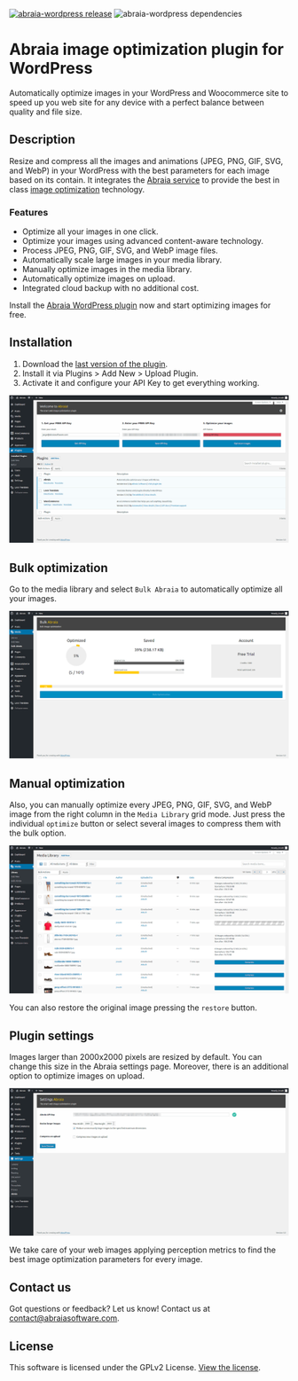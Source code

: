 [![abraia-wordpress release](https://img.shields.io/github/release/abraia/abraia-wordpress.svg)](https://github.com/abraia/abraia-wordpress/releases)
![abraia-wordpress dependencies](https://img.shields.io/librariesio/github/abraia/abraia-wordpress.svg)

# Abraia image optimization plugin for WordPress

Automatically optimize images in your WordPress and Woocommerce site to speed
up you web site for any device with a perfect balance between quality and file
size.

## Description

Resize and compress all the images and animations (JPEG, PNG, GIF, SVG, and
WebP) in your WordPress with the best parameters for each image based on its
contain. It integrates the [Abraia service](https://abraia.me) to provide the
best in class [image optimization](https://abraia.me/docs/image-optimization)
technology.

### Features

- Optimize all your images in one click.
- Optimize your images using advanced content-aware technology.
- Process JPEG, PNG, GIF, SVG, and WebP image files.
- Automatically scale large images in your media library.
- Manually optimize images in the media library.
- Automatically optimize images on upload.
- Integrated cloud backup with no additional cost.

<!-- - Optimize any image in any directory.
- Asynchronously auto-smush your attachments for super fast compression on upload. -->

Install the [Abraia WordPress plugin](
https://github.com/abraia/abraia-wordpress/archive/v0.4.6.zip) now and start
optimizing images for free.

## Installation

1. Download the [last version of the plugin](
https://github.com/abraia/abraia-wordpress/archive/v0.4.6.zip).
2. Install it via Plugins > Add New > Upload Plugin.
3. Activate it and configure your API Key to get everything working.

![Abraia for wordpress plugin API Key configuration](images/abraia-wordpress-apikey.png)

## Bulk optimization

Go to the media library and select `Bulk Abraia` to automatically optimize all
your images.

![Abraia for wordpress plugin working on bulk mode](images/abraia-wordpress-bulk.png)

## Manual optimization

Also, you can manually optimize every JPEG, PNG, GIF, SVG, and WebP image from
the right column in the `Media Library` grid mode. Just press the individual
`optimize` button or select several images to compress them with the bulk
option.

![Abraia for wordpress plugin working on media library](images/abraia-wordpress-manual.png)

You can also restore the original image pressing the `restore` button.

## Plugin settings

Images larger than 2000x2000 pixels are resized by default. You can change this
size in the Abraia settings page. Moreover, there is an additional option to
optimize images on upload.

![Abraia for wordpress plugin settings page](images/abraia-wordpress-settings.png)

We take care of your web images applying perception metrics to find the best
image optimization parameters for every image.

## Contact us

Got questions or feedback? Let us know! Contact us at
[contact@abraiasoftware.com](mailto:contact@abraiasoftware.com).

## License

This software is licensed under the GPLv2 License. [View the license](LICENSE).
